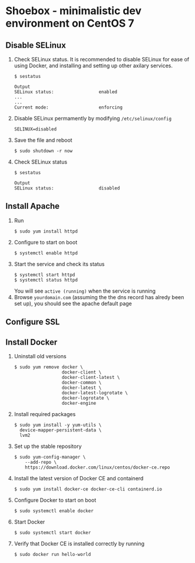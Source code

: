 # Shoebox - minimalistic dev environment on CentOS 7

## Disable SELinux

1. Check SELinux status. It is recommended to disable SELinux for ease of using Docker, and installing and setting up other axilary services.

    ```
    $ sestatus

    Output
    SELinux status:                 enabled
    ...
    ...
    Current mode:                   enforcing
    ```

2. Disable SELinux permamently by modifying `/etc/selinux/config`
    ```
    SELINUX=disabled
    ```

3. Save the file and reboot

    ```
    $ sudo shutdown -r now
    ```

4. Check SELinux status
    ```
    $ sestatus

    Output
    SELinux status:                 disabled
    ```
    
## Install Apache

1. Run
    ```
    $ sudo yum install httpd
    ```
2. Configure to start on boot
    ```
    $ systemctl enable httpd
    ```
3. Start the service and check its status
    ```
    $ systemctl start httpd
    $ systemctl status httpd
    ```
    You will see `active (running)` when the service is running
4. Browse `yourdomain.com` (assuming the the dns record has alredy been set up), you should see the apache default page

## Configure SSL

## Install Docker

1. Uninstall old versions
    ```
    $ sudo yum remove docker \
                      docker-client \
                      docker-client-latest \
                      docker-common \
                      docker-latest \
                      docker-latest-logrotate \
                      docker-logrotate \
                      docker-engine
    ```

2.  Install required packages
    ```
    $ sudo yum install -y yum-utils \
      device-mapper-persistent-data \
      lvm2
    ```

3. Set up the stable repository
    ```
    $ sudo yum-config-manager \
        --add-repo \
        https://download.docker.com/linux/centos/docker-ce.repo
    ```

4. Install the latest version of Docker CE and containerd
    ```
    $ sudo yum install docker-ce docker-ce-cli containerd.io
    ```
5. Configure Docker to start on boot
    ```
    $ sudo systemctl enable docker
    ```    
6. Start Docker
    ```
    $ sudo systemctl start docker
    ```

7. Verify that Docker CE is installed correctly by running
    ```
    $ sudo docker run hello-world
    ```
